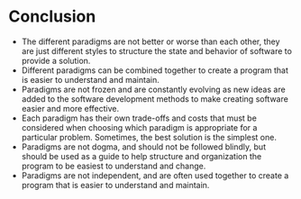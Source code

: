 # Conclusion
- The different paradigms are not better or worse than each other, they are just different styles to structure the
  state and behavior of software to provide a solution.
- Different paradigms can be combined together to create a program that is easier to understand and maintain.
- Paradigms are not frozen and are constantly evolving as new ideas are added to the software development
  methods to make creating software easier and more effective.
- Each paradigm has their own trade-offs and costs that must be considered when
  choosing which paradigm is appropriate for a particular problem. Sometimes, the best solution is the simplest one.
- Paradigms are not dogma, and should not be followed blindly, but should be used as a guide to help
  structure and organization the program to be easiest to understand and change.
- Paradigms are not independent, and are often used together to create a program that is easier to
  understand and maintain.